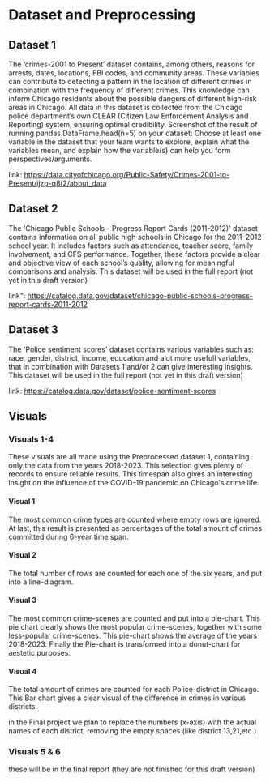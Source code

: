 # **Dataset and Preprocessing**

## Dataset 1
The ‘crimes-2001 to Present’ dataset contains, among others, reasons for arrests, dates,
locations, FBI codes, and community areas. These variables can contribute to detecting a
pattern in the location of different crimes in combination with the frequency of different
crimes. This knowledge can inform Chicago residents about the possible dangers of
different high-risk areas in Chicago. All data in this dataset is collected from the Chicago
police department’s own CLEAR (Citizen Law Enforcement Analysis and Reporting)
system, ensuring optimal credibility.
Screenshot of the result of running pandas.DataFrame.head(n=5) on your dataset:
Choose at least one variable in the dataset that your team wants to explore, explain
what the variables mean, and explain how the variable(s) can help you form
perspectives/arguments.

link: https://data.cityofchicago.org/Public-Safety/Crimes-2001-to-Present/ijzp-q8t2/about_data



## Dataset 2
The 'Chicago Public Schools - Progress Report Cards (2011-2012)' dataset contains information on all public high schools in Chicago for the 2011–2012 school year. It includes factors such as attendance, teacher score, family involvement, and
CFS performance. Together, these factors provide a clear and objective view of each
school’s quality, allowing for meaningful comparisons and analysis. This dataset will be used in the full report (not yet in this draft version)

link": https://catalog.data.gov/dataset/chicago-public-schools-progress-report-cards-2011-2012



## Dataset 3
The 'Police sentiment scores' dataset contains various variables such as: race, gender, district, income, education and alot more usefull variables, that in combination with Datasets 1 and/or 2 can give interesting insights. This dataset will be used in the full report (not yet in this draft version)

link: https://catalog.data.gov/dataset/police-sentiment-scores



## Visuals
### Visuals 1-4
These visuals are all made using the Preprocessed dataset 1, containing only the data from the years 2018-2023. This selection gives plenty of records to ensure reliable results. This timespan also gives an interesting insight on the influence of the COVID-19 pandemic on Chicago's crime life.

#### Visual 1
 The most common crime types are counted where empty rows are ignored. At last, this result is presented as percentages of the total amount of crimes committed during 6-year time span.

#### Visual 2
 The total number of rows are counted for each one of the six years, and put into a line-diagram.

#### Visual 3
 The most common crime-scenes are counted and put into a pie-chart. This pie chart clearly shows the most popular crime-scenes, together with some less-popular crime-scenes. This pie-chart shows the average of the years 2018-2023. Finally the Pie-chart is transformed into a donut-chart for aestetic purposes.

#### Visual 4
 The total amount of crimes are counted for each Police-district in Chicago. This Bar chart gives a clear visual of the difference in crimes in various districts. 

in the Final project we plan to replace the numbers (x-axis) with the actual names of each district, removing the empty spaces (like district 13,21,etc.)

### Visuals 5 & 6
these will be in the final report (they are not finished for this draft version)
